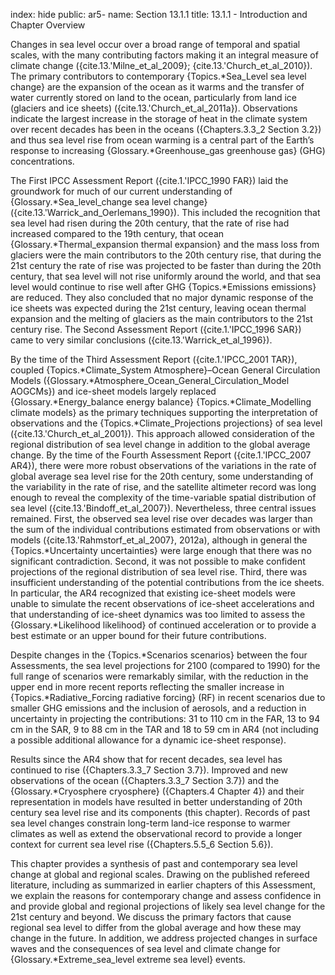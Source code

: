 index: hide
public: ar5-
name: Section 13.1.1
title: 13.1.1 - Introduction and Chapter Overview

Changes in sea level occur over a broad range of temporal and spatial scales, with the many contributing factors making it an integral measure of climate change ({cite.13.'Milne_et_al_2009}; {cite.13.'Church_et_al_2010}). The primary contributors to contemporary {Topics.*Sea_Level sea level change} are the expansion of the ocean as it warms and the transfer of water currently stored on land to the ocean, particularly from land ice (glaciers and ice sheets) ({cite.13.'Church_et_al_2011a}). Observations indicate the largest increase in the storage of heat in the climate system over recent decades has been in the oceans ({Chapters.3.3_2 Section 3.2}) and thus sea level rise from ocean warming is a central part of the Earth’s response to increasing {Glossary.*Greenhouse_gas greenhouse gas} (GHG) concentrations.

The First IPCC Assessment Report ({cite.1.'IPCC_1990 FAR}) laid the groundwork for much of our current understanding of {Glossary.*Sea_level_change sea level change} ({cite.13.'Warrick_and_Oerlemans_1990}). This included the recognition that sea level had risen during the 20th century, that the rate of rise had increased compared to the 19th century, that ocean {Glossary.*Thermal_expansion thermal expansion} and the mass loss from glaciers were the main contributors to the 20th century rise, that during the 21st century the rate of rise was projected to be faster than during the 20th century, that sea level will not rise uniformly around the world, and that sea level would continue to rise well after GHG {Topics.*Emissions emissions} are reduced. They also concluded that no major dynamic response of the ice sheets was expected during the 21st century, leaving ocean thermal expansion and the melting of glaciers as the main contributors to the 21st century rise. The Second Assessment Report ({cite.1.'IPCC_1996 SAR}) came to very similar conclusions ({cite.13.'Warrick_et_al_1996}).

By the time of the Third Assessment Report ({cite.1.'IPCC_2001 TAR}), coupled {Topics.*Climate_System Atmosphere}–Ocean General Circulation Models ({Glossary.*Atmosphere_Ocean_General_Circulation_Model AOGCMs}) and ice-sheet models largely replaced {Glossary.*Energy_balance energy balance} {Topics.*Climate_Modelling climate models} as the primary techniques supporting the interpretation of observations and the {Topics.*Climate_Projections projections} of sea level ({cite.13.'Church_et_al_2001}). This approach allowed consideration of the regional distribution of sea level change in addition to the global average change. By the time of the Fourth Assessment Report ({cite.1.'IPCC_2007 AR4}), there were more robust observations of the variations in the rate of global average sea level rise for the 20th century, some understanding of the variability in the rate of rise, and the satellite altimeter record was long enough to reveal the complexity of the time-variable spatial distribution of sea level ({cite.13.'Bindoff_et_al_2007}). Nevertheless, three central issues remained. First, the observed sea level rise over decades was larger than the sum of the individual contributions estimated from observations or with models ({cite.13.'Rahmstorf_et_al_2007}, 2012a), although in general the {Topics.*Uncertainty uncertainties} were large enough that there was no significant contradiction. Second, it was not possible to make confident projections of the regional distribution of sea level rise. Third, there was insufficient understanding of the potential contributions from the ice sheets. In particular, the AR4 recognized that existing ice-sheet models were unable to simulate the recent observations of ice-sheet accelerations and that understanding of ice-sheet dynamics was too limited to assess the {Glossary.*Likelihood likelihood} of continued acceleration or to provide a best estimate or an upper bound for their future contributions.

Despite changes in the {Topics.*Scenarios scenarios} between the four Assessments, the sea level projections for 2100 (compared to 1990) for the full range of scenarios were remarkably similar, with the reduction in the upper end in more recent reports reflecting the smaller increase in {Topics.*Radiative_Forcing radiative forcing} (RF) in recent scenarios due to smaller GHG emissions and the inclusion of aerosols, and a reduction in uncertainty in projecting the contributions: 31 to 110 cm in the FAR, 13 to 94 cm in the SAR, 9 to 88 cm in the TAR and 18 to 59 cm in AR4 (not including a possible additional allowance for a dynamic ice-sheet response).

Results since the AR4 show that for recent decades, sea level has continued to rise ({Chapters.3.3_7 Section 3.7}). Improved and new observations of the ocean ({Chapters.3.3_7 Section 3.7}) and the {Glossary.*Cryosphere cryosphere} ({Chapters.4 Chapter 4}) and their representation in models have resulted in better understanding of 20th century sea level rise and its components (this chapter). Records of past sea level changes constrain long-term land-ice response to warmer climates as well as extend the observational record to provide a longer context for current sea level rise ({Chapters.5.5_6 Section 5.6}).

This chapter provides a synthesis of past and contemporary sea level change at global and regional scales. Drawing on the published refereed literature, including as summarized in earlier chapters of this Assessment, we explain the reasons for contemporary change and assess confidence in and provide global and regional projections of likely sea level change for the 21st century and beyond. We discuss the primary factors that cause regional sea level to differ from the global average and how these may change in the future. In addition, we address projected changes in surface waves and the consequences of sea level and climate change for {Glossary.*Extreme_sea_level extreme sea level} events.
